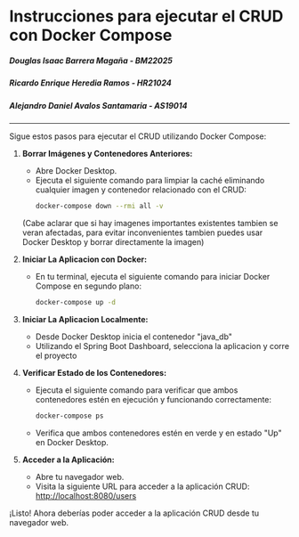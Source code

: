 # Instrucciones para ejecutar el CRUD con Docker Compose

##### Douglas Isaac Barrera Magaña - BM22025
##### Ricardo Enrique Heredia Ramos - HR21024
##### Alejandro Daniel Avalos Santamaria - AS19014
-------------------------------------------------------------------

Sigue estos pasos para ejecutar el CRUD utilizando Docker Compose:

1. **Borrar Imágenes y Contenedores Anteriores:**
   - Abre Docker Desktop.
   - Ejecuta el siguiente comando para limpiar la caché eliminando cualquier imagen y contenedor relacionado con el CRUD:
     ```bash
     docker-compose down --rmi all -v
     ```
    (Cabe aclarar que si hay imagenes importantes existentes tambien se veran afectadas, para evitar inconvenientes tambien puedes usar Docker Desktop y borrar directamente la imagen)

2. **Iniciar La Aplicacion con Docker:**
   - En tu terminal, ejecuta el siguiente comando para iniciar Docker Compose en segundo plano:
     ```bash
     docker-compose up -d
     ``` 

3. **Iniciar La Aplicacion Localmente:**
   - Desde Docker Desktop inicia el contenedor "java_db"
   - Utilizando el Spring Boot Dashboard, selecciona la aplicacion y corre el proyecto

3. **Verificar Estado de los Contenedores:**
   - Ejecuta el siguiente comando para verificar que ambos contenedores estén en ejecución y funcionando correctamente:
     ```bash
     docker-compose ps
     ```
   - Verifica que ambos contenedores estén en verde y en estado "Up" en Docker Desktop.

4. **Acceder a la Aplicación:**
   - Abre tu navegador web.
   - Visita la siguiente URL para acceder a la aplicación CRUD:
     [http://localhost:8080/users](http://localhost:8080/users)

¡Listo! Ahora deberías poder acceder a la aplicación CRUD desde tu navegador web.

